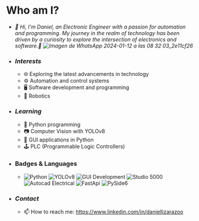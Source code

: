 # Who am I? 
  - <em>👋 Hi, I'm Daniel, an Electronic Engineer with a passion for automation and programming. My journey in the realm of technology has been driven by a curiosity
    to explore the intersection of electronics and software.🤖
    ![Imagen de WhatsApp 2024-01-12 a las 08 32 03_2e11cf26](https://github.com/daniellizarazoo/daniellizarazoo/assets/125221451/cdd238ef-2d0b-41d6-a119-b5b05a99417d)</em>
- ### <em> Interests </em>
  - 🌐 Exploring the latest advancements in technology
  - ⚙️ Automation and control systems
  - 🖥️ Software development and programming
  - 🤖 Robotics

- ### <em> Learning </em>
  - 🐍 Python programming
  - 📷 Computer Vision with YOLOv8
  - 🎨 GUI applications in Python
  - 🕹️ PLC (Programmable Logic Controllers)
-  ### Badges & Languages
    - ![Python](https://img.shields.io/badge/Python-Intermediate-blue) ![YOLOv8](https://img.shields.io/badge/YOLOv8-Medium-red) ![GUI Development](https://img.shields.io/badge/GUI_Development-Intermediate-yellow) ![Studio 5000](https://img.shields.io/badge/Studio_5000-Intermediate-lightgrey) ![Autocad Electrical](https://img.shields.io/badge/Autocad_Electrical-Intermediate-red) ![FastApi](https://img.shields.io/badge/FastApi-Intermediate-lightgreen)
![PySide6](https://img.shields.io/badge/PySide6-Intermediate-lightred) 
- ### <em> Contact </em>
  - 📫 How to reach me: https://www.linkedin.com/in/daniellizarazoo

<!---
daniellizarazoo/daniellizarazoo is a ✨ special ✨ repository because its `README.md` (this file) appears on your GitHub profile.
You can click the Preview link to take a look at your changes.
--->
